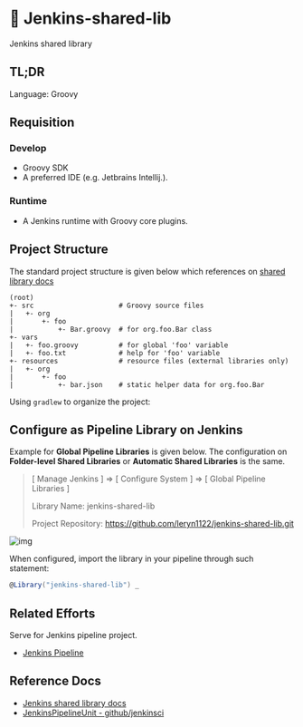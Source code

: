 # 🤖 Jenkins-shared-lib

Jenkins shared library

## TL;DR

Language: Groovy

## Requisition

### Develop

- Groovy SDK
- A preferred IDE (e.g. Jetbrains Intellij.).

### Runtime

- A Jenkins runtime with Groovy core plugins.

## Project Structure

The standard project structure is given below which references on [shared library docs](https://www.jenkins.io/doc/book/pipeline/shared-libraries)

```plaintext
(root)
+- src                     # Groovy source files
|   +- org
|       +- foo
|           +- Bar.groovy  # for org.foo.Bar class
+- vars 
|   +- foo.groovy          # for global 'foo' variable
|   +- foo.txt             # help for 'foo' variable
+- resources               # resource files (external libraries only)
|   +- org
|       +- foo
|           +- bar.json    # static helper data for org.foo.Bar
```

Using `gradlew` to organize the project:

## Configure as Pipeline Library on Jenkins

Example for **Global Pipeline Libraries** is given below.
The configuration on **Folder-level Shared Libraries** or **Automatic Shared Libraries**
is the same.

> 
> [ Manage Jenkins ] => [ Configure System ] => [ Global Pipeline Libraries ]
> 
> Library Name: jenkins-shared-lib
> 
> Project Repository: https://github.com/leryn1122/jenkins-shared-lib.git
>

![img](./assets/JenkinsLibraryConfigure.png)

When configured, import the library in your pipeline through such statement:

```groovy
@Library("jenkins-shared-lib") _
```

## Related Efforts

Serve for Jenkins pipeline project.

- [Jenkins Pipeline](https://github.com/leryn1122/jenkins-pipeline)

## Reference Docs

- [Jenkins shared library docs](https://www.jenkins.io/doc/book/pipeline/shared-libraries)
- [JenkinsPipelineUnit - github/jenkinsci](https://github.com/jenkinsci/JenkinsPipelineUnit)